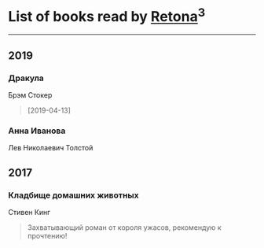 # List of books read by [Retona](https://www.facebook.com/profile.php?id=531751113661013)<sup>3</sup>
---

## 2019

### Дракула
Брэм Стокер
> [2019-04-13] 


### Анна Иванова
Лев Николаевич Толстой



## 2017

### Кладбище домашних животных
Стивен Кинг
> Захватывающий роман от короля ужасов, рекомендую к прочтению!



